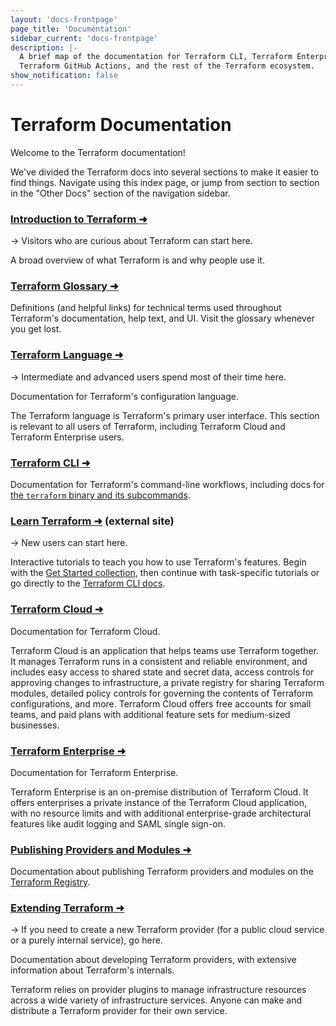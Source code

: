 ```yaml
---
layout: 'docs-frontpage'
page_title: 'Documentation'
sidebar_current: 'docs-frontpage'
description: |-
  A brief map of the documentation for Terraform CLI, Terraform Enterprise, the
  Terraform GitHub Actions, and the rest of the Terraform ecosystem.
show_notification: false
---
```


# Terraform Documentation

Welcome to the Terraform documentation!

We've divided the Terraform docs into several sections to make it easier to find things. Navigate using this index page, or jump from section to section in the "Other Docs" section of the navigation sidebar.

<div class="container-fluid"><div class="row">

<div class="col-md-6 col-sm-12">

### [Introduction to Terraform ➜](/intro/index.html)

-> Visitors who are curious about Terraform can start here.

A broad overview of what Terraform is and why people use it.

### [Terraform Glossary ➜](/docs/glossary.html)

Definitions (and helpful links) for technical terms used throughout Terraform's documentation, help text, and UI. Visit the glossary whenever you get lost.

### [Terraform Language ➜](/docs/language/index.html)

-> Intermediate and advanced users spend most of their time here.

Documentation for Terraform's configuration language.

The Terraform language is Terraform's primary user interface. This section is relevant to all users of Terraform, including Terraform Cloud and Terraform Enterprise users.

### [Terraform CLI ➜](/docs/cli-index.html)

Documentation for Terraform's command-line workflows, including docs for [the `terraform` binary and its subcommands](/docs/commands/index.html).

### [Learn Terraform ➜](https://learn.hashicorp.com/terraform?utm_source=WEBSITE&utm_medium=WEB_IO&utm_offer=ARTICLE_PAGE&utm_content=DOCS) (external site)

-> New users can start here.

Interactive tutorials to teach you how to use Terraform's features. Begin with the [Get Started collection](https://learn.hashicorp.com/collections/terraform/aws-get-started?utm_source=WEBSITE&utm_medium=WEB_IO&utm_offer=ARTICLE_PAGE&utm_content=DOCS), then continue with task-specific tutorials or go directly to the [Terraform CLI docs](/docs/cli-index.html).

</div>

<div class="col-md-6 col-sm-12">

### [Terraform Cloud ➜](/docs/cloud/index.html)

Documentation for Terraform Cloud.

Terraform Cloud is an application that helps teams use Terraform together. It manages Terraform runs in a consistent and reliable environment, and includes easy access to shared state and secret data, access controls for approving changes to infrastructure, a private registry for sharing Terraform modules, detailed policy controls for governing the contents of Terraform configurations, and more. Terraform Cloud offers free accounts for small teams, and paid plans with additional feature sets for medium-sized businesses.

### [Terraform Enterprise ➜](/docs/enterprise/index.html)

Documentation for Terraform Enterprise.

Terraform Enterprise is an on-premise distribution of Terraform Cloud. It offers enterprises a private instance of the Terraform Cloud application, with no resource limits and with additional enterprise-grade architectural features like audit logging and SAML single sign-on.

### [Publishing Providers and Modules ➜](/docs/registry/index.html)

Documentation about publishing Terraform providers and modules on the [Terraform Registry](https://registry.terraform.io/).

### [Extending Terraform ➜](/docs/extend/index.html)

-> If you need to create a new Terraform provider (for a public cloud service or a purely internal service), go here.

Documentation about developing Terraform providers, with extensive information about Terraform's internals.

Terraform relies on provider plugins to manage infrastructure resources across a wide variety of infrastructure services. Anyone can make and distribute a Terraform provider for their own service.

</div>

</div></div>
